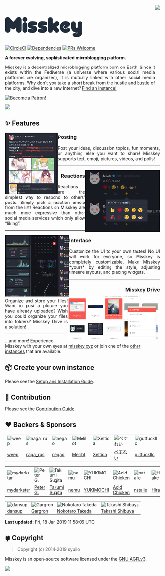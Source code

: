 <img src="https://github.com/syuilo/misskey/blob/develop/assets/ai-orig.png?raw=true" align="right" height="320px"/>

[![Misskey](/assets/title.png)](https://misskey.xyz/)
================================================================

[![CircleCI](https://img.shields.io/circleci/project/github/syuilo/misskey.svg?style=for-the-badge)](https://circleci.com/gh/syuilo/misskey)
[![Dependencies](https://img.shields.io/david/syuilo/misskey.svg?style=for-the-badge)](https://david-dm.org/syuilo/misskey)
[![PRs Welcome](https://img.shields.io/badge/PRs-welcome-brightgreen.svg?style=for-the-badge)](http://makeapullrequest.com)

**A forever evolving, sophisticated microblogging platform.**

<p align="justify">
<a href="https://misskey.xyz">Misskey</a> is a decentralized microblogging platform born on Earth.
Since it exists within the Fediverse (a universe where various social media platforms are organized),
it is mutually linked with other social media platforms.
Why don't you take a short break from the hustle and bustle of the city, and dive into a new Internet? <a href="https://joinmisskey.github.io/">Find an instance!</a>
</p>

<a href="https://www.patreon.com/syuilo"><img src="https://c5.patreon.com/external/logo/become_a_patron_button@2x.png" alt="Become a Patron!" width="160" /></a>

![](https://ja.mstdn.wiki/images/e/ed/Deck.jpg)

:sparkles: Features
----------------------------------------------------------------

<img src="/assets/about/post.png" align="left" height="200px"/>

<h3 align="left">Posting</h3>
<p align="justify">
Post your ideas, discussion topics, fun moments, or anything else you want to share! Misskey supports text, emoji, pictures, videos, and polls!
</p>

---

<img src="/assets/about/reaction.png" align="right" height="200px"/>

<h3 align="right">Reactions</h3>
<p align="justify">
Reactions are the simplest way to respond to others' posts. Simply pick a reaction emote from the list! Reactions on Misskey are much more expressive than other social media services which only allow “liking”.
</p>

---

<img src="/assets/about/ui.png" align="left" height="200px"/>

<h3 align="left">Interface</h3>
<p align="justify">
Customize the UI to your own tastes! No UI will work for everyone, so Misskey is completely customizable. Make Misskey *yours* by editing the style, adjusting timeline layouts, and placing widgets.
</p>

---

<img src="/assets/about/drive.png" align="right" width="300px"/>

<h3 align="right">Misskey Drive</h3>
<p align="justify">
Organize and store your files! Want to post a picture you have already uploaded? Wish you could organize your files into folders? Misskey Drive is a solution!
</p>

---

...and more! Experience Misskey with your own eyes at [misskey.xyz](https://misskey.xyz) or join one of the [other instances](https://joinmisskey.github.io/) that are available.

:package: Create your own instance
----------------------------------------------------------------
Please see the [Setup and Installation Guide](./docs/setup.en.md).

:wrench: Contribution
----------------------------------------------------------------
Please see the [Contribution Guide](./CONTRIBUTING.md).

:heart: Backers & Sponsors
----------------------------------------------------------------
<!-- PATREON_START -->
<table><tr>
<td><img src="https://c10.patreonusercontent.com/3/eyJ3IjoyMDB9/patreon-media/p/user/12190916/fb7fa7983c14425f890369535b1506a4/1?token-time=2145916800&token-hash=WeuDzzz24cRXJogyIkU-mxARqkdyms-rcZKbO-GpGjw%3D" alt="weep" width="100"></td>
<td><img src="https://c8.patreon.com/2/200/12059069" alt="naga_rus" width="100"></td>
<td><img src="https://c10.patreonusercontent.com/3/eyJ3IjoyMDB9/patreon-media/p/user/12731202/0995c46cdcb54153ab5f073f5869b70a/1?token-time=2145916800&token-hash=prtYqPOiSHBulhM7NU0VzMaWx39-9ntdq25b6kafDNA%3D" alt="negao" width="100"></td>
<td><img src="https://c10.patreonusercontent.com/3/eyJ3IjoyMDB9/patreon-media/p/user/12913507/f7181eacafe8469a93033d85f5969c29/3?token-time=2145916800&token-hash=c8HeVqLtmdgH-gSBJg8i10gmOcwllM87MDHeznl3el0%3D" alt="Melilot" width="100"></td>
<td><img src="https://c10.patreonusercontent.com/3/eyJ3IjoyMDB9/patreon-media/p/user/12999811/5f349fafcce44dd1824a8b1ebbec4564/3?token-time=2145916800&token-hash=LtV2lRi3L2jOWMLwccr9qWYfPrFlzIo2jYZHKzHEb6k%3D" alt="Xeltica" width="100"></td>
<td><img src="https://c10.patreonusercontent.com/3/eyJ3IjoyMDB9/patreon-media/p/user/3384329/8b713330cb27404ea6e9fac50ff96efe/1?token-time=2145916800&token-hash=Ch3iF81ZGP0LMo894Y9ajpLisgtE91SnxtZE7fxsgrM%3D" alt="べすれい" width="100"></td>
<td><img src="https://c10.patreonusercontent.com/3/eyJ3IjoyMDB9/patreon-media/p/user/12021162/963128bb8d14476dbd8407943db8f31a/1?token-time=2145916800&token-hash=1FlxS9MEgmNGH_RHUVHbO5hIXB5I1z0lvA33CTvYvjA%3D" alt="gutfuckllc" width="100"></td>
</tr><tr>
<td><a href="https://www.patreon.com/weepjp">weep</a></td>
<td><a href="https://www.patreon.com/user?u=12059069">naga_rus</a></td>
<td><a href="https://www.patreon.com/negao">negao</a></td>
<td><a href="https://www.patreon.com/user?u=12913507">Melilot</a></td>
<td><a href="https://www.patreon.com/Xeltica">Xeltica</a></td>
<td><a href="https://www.patreon.com/user?u=3384329">べすれい</a></td>
<td><a href="https://www.patreon.com/gutfuckllc">gutfuckllc</a></td>
</tr></table>
<table><tr>
<td><img src="https://c10.patreonusercontent.com/3/eyJ3IjoyMDB9/patreon-media/p/user/11357794/923ce94cd8c44ba788ee931907881839/1?token-time=2145916800&token-hash=0xgcpqvFDqRcV_YIEhcPNVH7gs9sLg_BBnTJXCkN4ao%3D" alt="mydarkstar" width="100"></td>
<td><img src="https://c8.patreon.com/2/200/12718187" alt="Peter G." width="100"></td>
<td><img src="https://c8.patreon.com/2/200/16542964" alt="Takumi Sugita" width="100"></td>
<td><img src="https://c10.patreonusercontent.com/3/eyJ3IjoyMDB9/patreon-media/p/user/13039004/509d0c412eb14ae08d6a812a3054f7d6/1?token-time=2145916800&token-hash=2PsbFNw0tnubZzgSXD01R6hIgncfiElG7H7HX2Y3dyo%3D" alt="nemu" width="100"></td>
<td><img src="https://c10.patreonusercontent.com/3/eyJ3IjoyMDB9/patreon-media/p/user/5881381/6235ca5d3fb04c8e95ef5b4ff2abcc18/3?token-time=2145916800&token-hash=9JtETp0X8gI280Ne1E8bxn6j4Lw5o2k4mJkICx97V_k%3D" alt="YUKIMOCHI" width="100"></td>
<td><img src="https://c10.patreonusercontent.com/3/eyJ3IjoyMDB9/patreon-media/p/user/8241184/39e18850e87a449e9c9a71acb3310ebd/2?token-time=2145916800&token-hash=zrInDotuEIFslKphuSiCqr3M-r-rveTXjVKWr-VK6M0%3D" alt="Acid Chicken" width="100"></td>
<td><img src="https://c10.patreonusercontent.com/3/eyJ3IjoyMDB9/patreon-media/p/user/4389829/9f709180ac714651a70f74a82f3ffdb9/2?token-time=2145916800&token-hash=zcwFxb2zopzWwksKVU1YpfAEjsl4yKT02aQ6yiAFRiQ%3D" alt="natalie" width="100"></td>
<td><img src="https://c10.patreonusercontent.com/3/eyJ3IjoyMDB9/patreon-media/p/user/13034746/c711c7f58e204ecfbc2fd646bc8a4eee/1?token-time=2145916800&token-hash=5T8XcaAf9Zyzfg3QubR06s_kJZkArVEM2dwObrBVAU4%3D" alt="Hiratake" width="100"></td>
<td><img src="https://c10.patreonusercontent.com/3/eyJ3IjoyMDB9/patreon-media/p/user/10789744/97175095d8f04c0f86225ff47cb98d40/1?token-time=2145916800&token-hash=ubVARikVOg3v7NW6LDhtG-ClE1LTU3I2TJ3js2-5xDs%3D" alt="Naoki Hirayama" width="100"></td>
</tr><tr>
<td><a href="https://www.patreon.com/mydarkstar">mydarkstar</a></td>
<td><a href="https://www.patreon.com/user?u=12718187">Peter G.</a></td>
<td><a href="https://www.patreon.com/user?u=16542964">Takumi Sugita</a></td>
<td><a href="https://www.patreon.com/user?u=13039004">nemu</a></td>
<td><a href="https://www.patreon.com/yukimochi">YUKIMOCHI</a></td>
<td><a href="https://www.patreon.com/acid_chicken">Acid Chicken</a></td>
<td><a href="https://www.patreon.com/user?u=4389829">natalie</a></td>
<td><a href="https://www.patreon.com/hiratake">Hiratake</a></td>
<td><a href="https://www.patreon.com/spinlock">Naoki Hirayama</a></td>
</tr></table>
<table><tr>
<td><img src="https://c10.patreonusercontent.com/3/eyJ3IjoyMDB9/patreon-media/p/user/4503830/ccf2cc867ea64de0b524bb2e24b9a1cb/1?token-time=2145916800&token-hash=Ksk_2l3gjPDbnzMUOCSW1E-hdPJsNs2tSR4_RAakRK8%3D" alt="dansup" width="100"></td>
<td><img src="https://c10.patreonusercontent.com/3/eyJ3IjoyMDB9/patreon-media/p/user/619786/32cf01444db24e578cd1982c197f6fc6/1?token-time=2145916800&token-hash=CXe9AqlZy9AsYfiWd3OBYVOzvODoN47Litz0Tu4BFpU%3D" alt="Gargron" width="100"></td>
<td><img src="https://c10.patreonusercontent.com/3/eyJ3IjoyMDB9/patreon-media/p/user/5731881/4b6038e6cda34c04b83a5fcce3806a93/1?token-time=2145916800&token-hash=xhR1n6NAAyEb-IUXLD6_dshkFa3mefU5ZZuk1L8qKTs%3D" alt="Nokotaro Takeda" width="100"></td>
<td><img src="https://c10.patreonusercontent.com/3/eyJ3IjoyMDB9/patreon-media/p/user/12531784/93a45137841849329ba692da92ac7c60/1?token-time=2145916800&token-hash=uR-48MQ0A4j0irQSrCAQZJ-sJUSs_Fkihlg3-l59b7c%3D" alt="Takashi Shibuya" width="100"></td>
</tr><tr>
<td><a href="https://www.patreon.com/dansup">dansup</a></td>
<td><a href="https://www.patreon.com/mastodon">Gargron</a></td>
<td><a href="https://www.patreon.com/takenoko">Nokotaro Takeda</a></td>
<td><a href="https://www.patreon.com/user?u=12531784">Takashi Shibuya</a></td>
</tr></table>

**Last updated:** Fri, 18 Jan 2019 11:58:06 UTC
<!-- PATREON_END -->

:four_leaf_clover: Copyright
----------------------------------------------------------------
> Copyright (c) 2014-2019 syuilo

Misskey is an open-source software licensed under the [GNU AGPLv3](LICENSE).

[![][agpl-3.0-badge]][AGPL-3.0]

[agpl-3.0]:           https://www.gnu.org/licenses/agpl-3.0.en.html
[agpl-3.0-badge]:     https://img.shields.io/badge/license-AGPL--3.0-444444.svg?style=for-the-badge

[backer-url]: #backers
[backer-badge]: https://opencollective.com/misskey/backers/badge.svg
[backers-image]: https://opencollective.com/misskey/backers.svg
[sponsor-url]: #sponsors
[sponsor-badge]: https://opencollective.com/misskey/sponsors/badge.svg
[sponsors-image]: https://opencollective.com/misskey/sponsors.svg
[support-url]: https://opencollective.com/misskey#support

[syuilo-link]:      https://syuilo.com
[syuilo-icon]:      https://avatars2.githubusercontent.com/u/4439005?v=3&s=70
